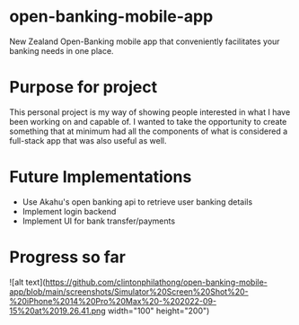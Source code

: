 # open-banking-mobile-app
New Zealand Open-Banking mobile app that conveniently facilitates your banking needs in one place.

# Purpose for project
This personal project is my way of showing people interested in what I have been working on and capable of. I wanted to take the opportunity to create something that at minimum had all the components of what is considered a full-stack app that was also useful as well.

# Future Implementations
- Use Akahu's open banking api to retrieve user banking details
- Implement login backend
- Implement UI for bank transfer/payments

# Progress so far
![alt text](https://github.com/clintonphilathong/open-banking-mobile-app/blob/main/screenshots/Simulator%20Screen%20Shot%20-%20iPhone%2014%20Pro%20Max%20-%202022-09-15%20at%2019.26.41.png width="100" height="200")
